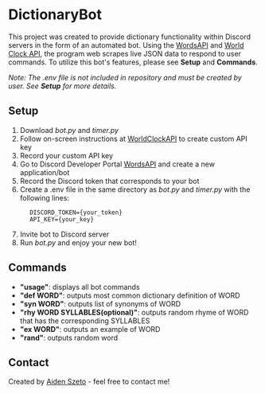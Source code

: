 # DictionaryBot
This project was created to provide dictionary functionality within Discord servers in the form of an automated bot. Using the [WordsAPI](https://www.wordsapi.com/) and [World Clock API](http://worldclockapi.com/), the program web scrapes live JSON data to respond to user commands. To utilize this bot's features, please see **Setup** and **Commands**.

*Note: The .env file is not included in repository and must be created by user. See **Setup** for more details.*
## Setup
1. Download *bot.py* and *timer.py*
2. Follow on-screen instructions at [WorldClockAPI](http://worldclockapi.com/) to create custom API key
3. Record your custom API key
4. Go to Discord Developer Portal [WordsAPI](https://discord.com/developers/applications) and create a new application/bot
5. Record the Discord token that corresponds to your bot
6. Create a .env file in the same directory as *bot.py* and *timer.py* with the following lines: 
```
      DISCORD_TOKEN={your_token}
      API_KEY={your_key}
```      
7. Invite bot to Discord server
8. Run *bot.py* and enjoy your new bot!
## Commands
- **"usage"**: displays all bot commands 
- **"def WORD"**: outputs most common dictionary definition of WORD
- **"syn WORD"**: outputs list of synonyms of WORD
- **"rhy WORD SYLLABLES(optional)"**: outputs random rhyme of WORD that has the corresponding SYLLABLES
- **"ex WORD"**: outputs an example of WORD
- **"rand"**: outputs random word
## Contact
Created by [Aiden Szeto](https://www.linkedin.com/in/aidenszeto/) - feel free to contact me!

